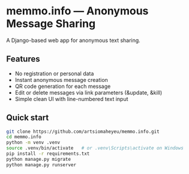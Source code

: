 # memmo.info — Anonymous Message Sharing

A Django-based web app for anonymous text sharing.

## Features
- No registration or personal data
- Instant anonymous message creation
- QR code generation for each message
- Edit or delete messages via link parameters (&update, &kill)
- Simple clean UI with line-numbered text input

## Quick start

```bash
git clone https://github.com/artsiomaheyeu/memmo.info.git
cd memmo.info
python -m venv .venv
source .venv/bin/activate   # or .venv\Scripts\activate on Windows
pip install -r requirements.txt
python manage.py migrate
python manage.py runserver
